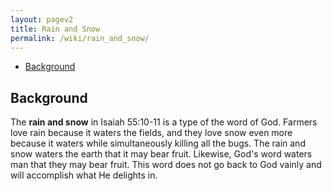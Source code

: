 ```yaml
---
layout: pagev2
title: Rain and Snow
permalink: /wiki/rain_and_snow/
---
```

- [Background](#background)

## Background

The **rain and snow** in Isaiah 55:10-11 is a type of the word of God. Farmers love rain because it waters the fields, and they love snow even more because it waters while simultaneously killing all the bugs. The rain and snow waters the earth that it may bear fruit. Likewise, God's word waters man that they may bear fruit. This word does not go back to God vainly and will accomplish what He delights in.